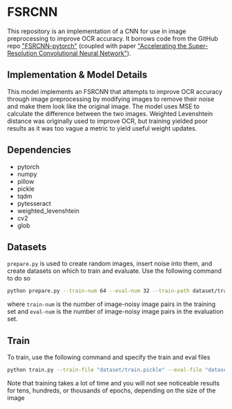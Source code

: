 # FSRCNN

This repository is an implementation of a CNN for use in image preprocessing to improve OCR accuracy. It borrows code from the GitHub repo ["FSRCNN-pytorch"](https://github.com/yjn870/FSRCNN-pytorch) (coupled with paper ["Accelerating the Super-Resolution Convolutional Neural Network"](https://arxiv.org/abs/1608.00367)).

## Implementation & Model Details

This model implements an FSRCNN that attempts to improve OCR accuracy through image preprocessing by modifying images to remove their noise and make them look like the original image. The model uses MSE to calculate the difference between the two images. Weighted Levenshtein distance was originally used to improve OCR, but training yielded poor results as it was too vague a metric to yield useful weight updates. 

## Dependencies

- pytorch
- numpy
- pillow
- pickle
- tqdm
- pytesseract
- weighted_levenshtein
- cv2
- glob

## Datasets

`prepare.py` is used to create random images, insert noise into them, and create datasets on which to train and evaluate.
Use the following command to do so
```bash
python prepare.py --train-num 64 --eval-num 32 --train-path dataset/train.pickle --eval-path dataset/eval.pickle
```
where ```train-num``` is the number of image-noisy image pairs in the training set and ```eval-num``` is the number of image-noisy image pairs in the evaluation set.

## Train
To train, use the following command and specify the train and eval files

```bash
python train.py --train-file "dataset/train.pickle" --eval-file "dataset/eval.pickle" --outputs-dir output --batch-size 4 --num-epochs 4000
```
Note that training takes a lot of time and you will not see noticeable results for tens, hundreds, or thousands of epochs, depending on the size of the image

